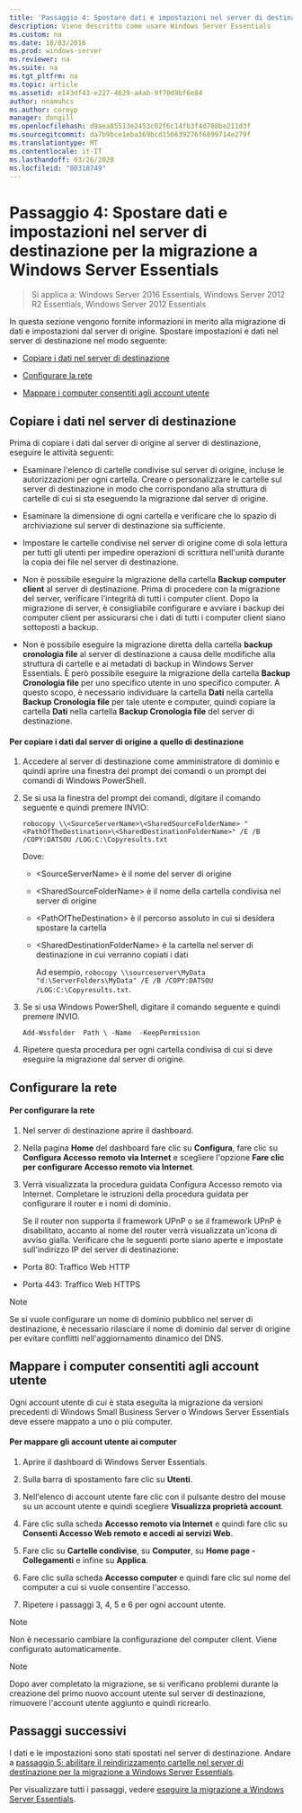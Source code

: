 ```yaml
---
title: 'Passaggio 4: Spostare dati e impostazioni nel server di destinazione per la migrazione a Windows Server Essentials'
description: Viene descritto come usare Windows Server Essentials
ms.custom: na
ms.date: 10/03/2016
ms.prod: windows-server
ms.reviewer: na
ms.suite: na
ms.tgt_pltfrm: na
ms.topic: article
ms.assetid: e143df43-e227-4629-a4ab-9f70d9bf6e84
author: nnamuhcs
ms.author: coreyp
manager: dongill
ms.openlocfilehash: d9aea85513e2453c02f6c14fb3f4d708be211d3f
ms.sourcegitcommit: da7b9bce1eba369bcd156639276f6899714e279f
ms.translationtype: MT
ms.contentlocale: it-IT
ms.lasthandoff: 03/26/2020
ms.locfileid: "80318749"
---
```

# <a name="step-4-move-settings-and-data-to-the-destination-server-for-windows-server-essentials-migration"></a>Passaggio 4: Spostare dati e impostazioni nel server di destinazione per la migrazione a Windows Server Essentials

>Si applica a: Windows Server 2016 Essentials, Windows Server 2012 R2 Essentials, Windows Server 2012 Essentials

In questa sezione vengono fornite informazioni in merito alla migrazione di dati e impostazioni dal server di origine. Spostare impostazioni e dati nel server di destinazione nel modo seguente:  
  
-   [Copiare i dati nel server di destinazione](Step-4--Move-settings-and-data-to-the-Destination-Server-for-Windows-Server-Essentials-migration.md#BKMK_CopyData)  
  
-   [Configurare la rete](Step-4--Move-settings-and-data-to-the-Destination-Server-for-Windows-Server-Essentials-migration.md#BKMK_Network)  
  
-   [Mappare i computer consentiti agli account utente](Step-4--Move-settings-and-data-to-the-Destination-Server-for-Windows-Server-Essentials-migration.md#BKMK_MapPermittedComputers)  
  
##  <a name="copy-data-to-the-destination-server"></a><a name="BKMK_CopyData"></a>Copiare i dati nel server di destinazione  
 Prima di copiare i dati dal server di origine al server di destinazione, eseguire le attività seguenti:  
  
-   Esaminare l'elenco di cartelle condivise sul server di origine, incluse le autorizzazioni per ogni cartella. Creare o personalizzare le cartelle sul server di destinazione in modo che corrispondano alla struttura di cartelle di cui si sta eseguendo la migrazione dal server di origine.  
  
-   Esaminare la dimensione di ogni cartella e verificare che lo spazio di archiviazione sul server di destinazione sia sufficiente.  
  
-   Impostare le cartelle condivise nel server di origine come di sola lettura per tutti gli utenti per impedire operazioni di scrittura nell'unità durante la copia dei file nel server di destinazione.  
  
-   Non è possibile eseguire la migrazione della cartella **Backup computer client** al server di destinazione. Prima di procedere con la migrazione del server, verificare l'integrità di tutti i computer client. Dopo la migrazione di server, è consigliabile configurare e avviare i backup dei computer client per assicurarsi che i dati di tutti i computer client siano sottoposti a backup.  
  
-   Non è possibile eseguire la migrazione diretta della cartella **backup cronologia file** al server di destinazione a causa delle modifiche alla struttura di cartelle e ai metadati di backup in Windows Server Essentials. È però possibile eseguire la migrazione della cartella **Backup Cronologia file** per uno specifico utente in uno specifico computer. A questo scopo, è necessario individuare la cartella **Dati** nella cartella **Backup Cronologia file** per tale utente e computer, quindi copiare la cartella **Dati** nella cartella **Backup Cronologia file** del server di destinazione.  
  
#### <a name="to-copy-data-from-the-source-server-to-the-destination-server"></a>Per copiare i dati dal server di origine a quello di destinazione  
  
1. Accedere al server di destinazione come amministratore di dominio e quindi aprire una finestra del prompt dei comandi o un prompt dei comandi di Windows PowerShell.  
  
2. Se si usa la finestra del prompt dei comandi, digitare il comando seguente e quindi premere INVIO:  
  
   `robocopy \\<SourceServerName>\<SharedSourceFolderName> "<PathOfTheDestination>\<SharedDestinationFolderName>" /E /B /COPY:DATSOU /LOG:C:\Copyresults.txt`
  
    Dove:  
  
   - \<SourceServerName\> è il nome del server di origine  
  
   - \<SharedSourceFolderName\> è il nome della cartella condivisa nel server di origine  
  
   - \<PathOfTheDestination\> è il percorso assoluto in cui si desidera spostare la cartella  
  
   - \<SharedDestinationFolderName\> è la cartella nel server di destinazione in cui verranno copiati i dati  
  
     Ad esempio,  `robocopy \\sourceserver\MyData "d:\ServerFolders\MyData" /E /B /COPY:DATSOU /LOG:C:\Copyresults.txt`.  
  
3. Se si usa Windows PowerShell, digitare il comando seguente e quindi premere INVIO.  
  
    `Add-Wssfolder  Path \ -Name  -KeepPermission`  
  
4. Ripetere questa procedura per ogni cartella condivisa di cui si deve eseguire la migrazione dal server di origine.  
  
##  <a name="configure-the-network"></a><a name="BKMK_Network"></a>Configurare la rete  
  
#### <a name="to-configure-the-network"></a>Per configurare la rete  
  
1. Nel server di destinazione aprire il dashboard.  
  
2. Nella pagina **Home** del dashboard fare clic su **Configura**, fare clic su **Configura Accesso remoto via Internet** e scegliere l'opzione **Fare clic per configurare Accesso remoto via Internet**.  
  
3. Verrà visualizzata la procedura guidata Configura Accesso remoto via Internet. Completare le istruzioni della procedura guidata per configurare il router e i nomi di dominio.  
  
   Se il router non supporta il framework UPnP o se il framework UPnP è disabilitato, accanto al nome del router verrà visualizzata un'icona di avviso gialla. Verificare che le seguenti porte siano aperte e impostate sull'indirizzo IP del server di destinazione:  
  
-   Porta 80: Traffico Web HTTP  
  
-   Porta 443: Traffico Web HTTPS  
  
> [!NOTE]
>  Se si vuole configurare un nome di dominio pubblico nel server di destinazione, è necessario rilasciare il nome di dominio dal server di origine per evitare conflitti nell'aggiornamento dinamico del DNS.  
  
##  <a name="map-permitted-computers-to-user-accounts"></a><a name="BKMK_MapPermittedComputers"></a>Mappare i computer consentiti agli account utente  
 Ogni account utente di cui è stata eseguita la migrazione da versioni precedenti di Windows Small Business Server o Windows Server Essentials deve essere mappato a uno o più computer.  
  
#### <a name="to-map-user-accounts-to-computers"></a>Per mappare gli account utente ai computer  
  
1.  Aprire il dashboard di Windows Server Essentials.  
  
2.  Sulla barra di spostamento fare clic su **Utenti**.  
  
3.  Nell'elenco di account utente fare clic con il pulsante destro del mouse su un account utente e quindi scegliere **Visualizza proprietà account**.  
  
4.  Fare clic sulla scheda **Accesso remoto via Internet** e quindi fare clic su **Consenti Accesso Web remoto e accedi ai servizi Web**.  
  
5.  Fare clic su **Cartelle condivise**, su **Computer**, su **Home page - Collegamenti** e infine su **Applica**.  
  
6.  Fare clic sulla scheda **Accesso computer** e quindi fare clic sul nome del computer a cui si vuole consentire l'accesso.  
  
7.  Ripetere i passaggi 3, 4, 5 e 6 per ogni account utente.  
  
> [!NOTE]
>  Non è necessario cambiare la configurazione del computer client. Viene configurato automaticamente.  
  
> [!NOTE]
>  Dopo aver completato la migrazione, se si verificano problemi durante la creazione del primo nuovo account utente sul server di destinazione, rimuovere l'account utente aggiunto e quindi ricrearlo.  
  
## <a name="next-steps"></a>Passaggi successivi  
 I dati e le impostazioni sono stati spostati nel server di destinazione. Andare a [passaggio 5: abilitare il reindirizzamento cartelle nel server di destinazione per la migrazione a Windows Server Essentials](Step-5--Enable-folder-redirection-on-the-Destination-Server-for-Windows-Server-Essentials-migration.md).  
  

Per visualizzare tutti i passaggi, vedere [eseguire la migrazione a Windows Server Essentials](Migrate-from-Previous-Versions-to-Windows-Server-Essentials-or-Windows-Server-Essentials-Experience.md).

